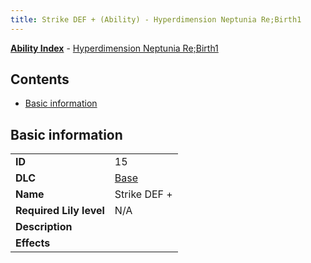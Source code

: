 ```yaml
---
title: Strike DEF + (Ability) - Hyperdimension Neptunia Re;Birth1
---
```


[**Ability Index**](/neptunia/rb1/ability/index.html) - [Hyperdimension Neptunia Re;Birth1](/neptunia/rb1)

## Contents

- [Basic information](#basic-information)

## Basic information

|   |   |
| -- | -- |
| **ID** | 15
**DLC** | [Base](/neptunia/rb1/dlc/1-base.html)
**Name** | Strike DEF +
**Required Lily level** | N/A
**Description** | 
**Effects** |  |
